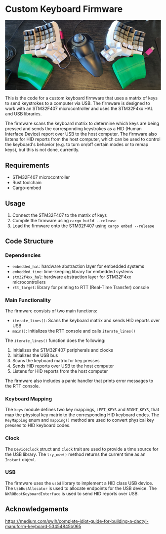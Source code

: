 # Custom Keyboard Firmware

![Keyboard Image](dactyl_manuform.jpg?raw=true "My crusty dactyl manuform keyboard.")

This is the code for a custom keyboard firmware that uses a matrix of keys to send keystrokes to a computer via USB. The firmware is designed to work with an STM32F407 microcontroller and uses the STM32F4xx HAL and USB libraries.

The firmware scans the keyboard matrix to determine which keys are being pressed and sends the corresponding keystrokes as a HID (Human Interface Device) report over USB to the host computer. The firmware also listens for HID reports from the host computer, which can be used to control the keyboard's behavior (e.g. to turn on/off certain modes or to remap keys), but this is not done, currently.

## Requirements

- STM32F407 microcontroller
- Rust toolchain
- Cargo-embed

## Usage

1. Connect the STM32F407 to the matrix of keys
2. Compile the firmware using `cargo build --release`
3. Load the firmware onto the STM32F407 using `cargo embed --release`

## Code Structure

### Dependencies

- `embedded_hal`: hardware abstraction layer for embedded systems
- `embedded_time`: time-keeping library for embedded systems
- `stm32f4xx_hal`: hardware abstraction layer for STM32F4xx microcontrollers
- `rtt_target`: library for printing to RTT (Real-Time Transfer) console

### Main Functionality

The firmware consists of two main functions:
- `iterate_lines()`: Scans the keyboard matrix and sends HID reports over USB
- `main()`: Initializes the RTT console and calls `iterate_lines()`

The `iterate_lines()` function does the following:
1. Initializes the STM32F407 peripherals and clocks
2. Initializes the USB bus
3. Scans the keyboard matrix for key presses
4. Sends HID reports over USB to the host computer
5. Listens for HID reports from the host computer

The firmware also includes a panic handler that prints error messages to the RTT console.

### Keyboard Mapping

The `keys` module defines two key mappings, `LEFT_KEYS` and `RIGHT_KEYS`, that map the physical key matrix to the corresponding HID keyboard codes. The `KeyMapping` enum and `mapping()` method are used to convert physical key presses to HID keyboard codes.

### Clock

The `DeviceClock` struct and `Clock` trait are used to provide a time source for the USB library. The `try_now()` method returns the current time as an `Instant` object.

### USB

The firmware uses the `usbd` library to implement a HID class USB device. The `UsbBusAllocator` is used to allocate endpoints for the USB device. The `NKROBootKeyboardInterface` is used to send HID reports over USB.

## Acknowledgements

https://medium.com/swlh/complete-idiot-guide-for-building-a-dactyl-manuform-keyboard-53454845b065